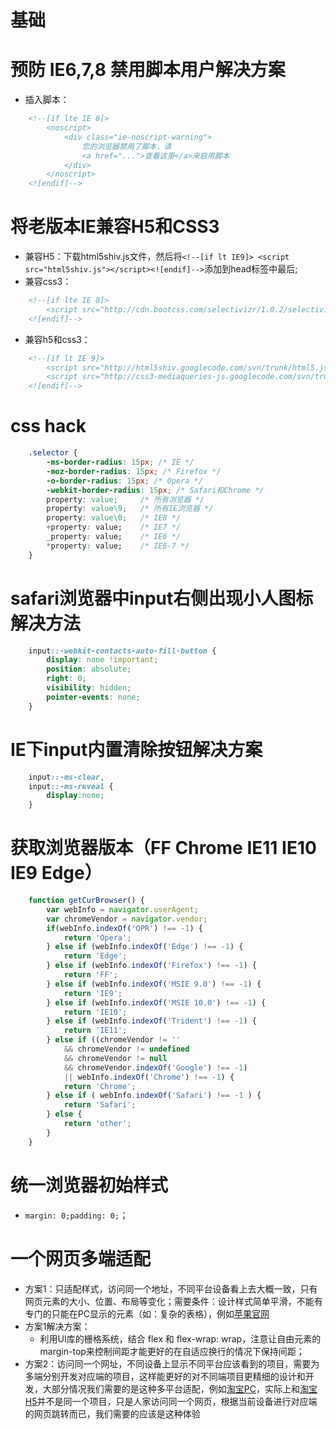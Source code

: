 # 基础

# 预防 IE6,7,8 禁用脚本用户解决方案
- 插入脚本：
```html
	<!--[if lte IE 8]> 
		<noscript>
			<div class="ie-noscript-warning">
				您的浏览器禁用了脚本，请
				<a href="...">查看这里</a>来启用脚本
			</div>
		</noscript>
	<![endif]-->
```

# 将老版本IE兼容H5和CSS3
- 兼容H5：下载html5shiv.js文件，然后将`<!--[if lt IE9]> <script src="html5shiv.js"></script><![endif]-->`添加到head标签中最后;
- 兼容css3：
```html
    <!--[if lte IE 8]>
    	<script src="http://cdn.bootcss.com/selectivizr/1.0.2/selectivizr.js"></script>
    <![endif]-->
```
- 兼容h5和css3：
```html
    <!--[if lt IE 9]>
    	<script src="http://html5shiv.googlecode.com/svn/trunk/html5.js"></script>
    	<script src="http://css3-mediaqueries-js.googlecode.com/svn/trunk/css3-mediaqueries.js"></script>
    <![endif]-->
```

# css hack
```css
    .selector {
    	-ms-border-radius: 15px; /* IE */
    	-moz-border-radius: 15px; /* Firefox */
    	-o-border-radius: 15px; /* Opera */
    	-webkit-border-radius: 15px; /* Safari和Chrome */
    	property: value;     /* 所有浏览器 */
    	property: value\9;   /* 所有IE浏览器 */ 
    	property: value\0;   /* IE8 */
    	+property: value;    /* IE7 */
    	_property: value;    /* IE6 */
    	*property: value;    /* IE6-7 */
    }
```

# safari浏览器中input右侧出现小人图标解决方法
```css
    input::-webkit-contacts-auto-fill-button { 
    	display: none !important; 
    	position: absolute; 
    	right: 0; 
    	visibility: hidden;
    	pointer-events: none;
    }
```

# IE下input内置清除按钮解决方案
```css
    input::-ms-clear,
    input::-ms-reveal {
    	display:none;
    }
```

# 获取浏览器版本（FF Chrome IE11 IE10 IE9  Edge）
```js
    function getCurBrowser() {
    	var webInfo = navigator.userAgent;
    	var chromeVendor = navigator.vendor;
    	if(webInfo.indexOf('OPR') !== -1) {
    		return 'Opera';
    	} else if (webInfo.indexOf('Edge') !== -1) {
    		return 'Edge';
    	} else if (webInfo.indexOf('Firefox') !== -1) {
    		return 'FF';
    	} else if (webInfo.indexOf('MSIE 9.0') !== -1) {
    		return 'IE9';
    	} else if (webInfo.indexOf('MSIE 10.0') !== -1) {
    		return 'IE10';
    	} else if (webInfo.indexOf('Trident') !== -1) {
    		return 'IE11';
    	} else if ((chromeVendor != '' 
    		&& chromeVendor != undefined 
    		&& chromeVendor != null 
    		&& chromeVendor.indexOf('Google') !== -1) 
    		|| webInfo.indexOf('Chrome') !== -1) {
    		return 'Chrome';
    	} else if ( webInfo.indexOf('Safari') !== -1 ) {
    		return 'Safari';
    	} else {
    		return 'other';
    	}
    }
```

# 统一浏览器初始样式
- `margin: 0;padding: 0;`；


# 一个网页多端适配
- 方案1：只适配样式，访问同一个地址，不同平台设备看上去大概一致，只有网页元素的大小、位置、布局等变化；需要条件：设计样式简单平滑，不能有专门的只能在PC显示的元素（如：复杂的表格），例如[苹果官网](https://www.apple.com/cn/)
- 方案1解决方案：
	- 利用UI库的栅格系统，结合 flex 和 flex-wrap: wrap，注意让自由元素的margin-top来控制间距才能更好的在自适应换行的情况下保持间距；
- 方案2：访问同一个网址，不同设备上显示不同平台应该看到的项目，需要为多端分别开发对应端的项目，这样能更好的对不同端项目更精细的设计和开发，大部分情况我们需要的是这种多平台适配，例如[淘宝PC](https://www.taobao.com/)，实际上和[淘宝H5](https://h5.m.taobao.com/)并不是同一个项目，只是人家访问同一个网页，根据当前设备进行对应端的网页跳转而已，我们需要的应该是这种体验